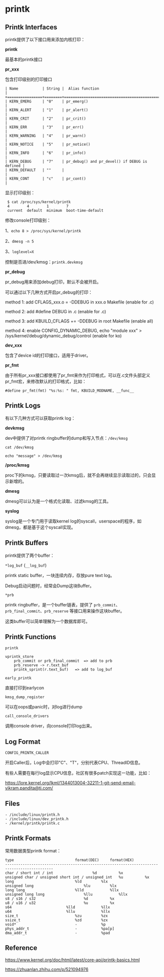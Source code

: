 # printk

## Printk Interfaces

printk提供了以下接口用来添加内核打印：

**printk**

最基本的printk接口

**pr_xxx**

包含打印级别的打印接口

```
| Name           | String |  Alias function                               |
+================+========+===============================================+
| KERN_EMERG     | "0"    | pr_emerg()                                    |
| KERN_ALERT     | "1"    | pr_alert()                                    |
| KERN_CRIT      | "2"    | pr_crit()                                     |
| KERN_ERR       | "3"    | pr_err()                                      |
| KERN_WARNING   | "4"    | pr_warn()                                     |
| KERN_NOTICE    | "5"    | pr_notice()                                   |
| KERN_INFO      | "6"    | pr_info()                                     |
| KERN_DEBUG     | "7"    | pr_debug() and pr_devel() if DEBUG is defined |
| KERN_DEFAULT   | ""     |                                               |
| KERN_CONT      | "c"    | pr_cont()                                     |
```

显示打印级别：

```
 $ cat /proc/sys/kernel/printk
 4        4        1        7
 current  default  minimum  boot-time-default
```

修改console打印级别：

1、`echo 8 > /proc/sys/kernel/printk`

2、`dmesg -n 5`

3、`loglevel=X`

控制是否进/dev/kmsg：`printk.devkmsg`

**pr_debug**

pr_debug用来添加debug打印，默认不会被开启。

可以通过以下几种方式开启pr_debug的打印：

method 1: add CFLAGS_xxx.o = -DDEBUG in xxx.o Makefile (enable for .c)

method 2: add #define DEBUG in .c (enable for .c)

method 3: add KBUILD_CFLAGS += -DDEBUG in root Makefile (enable all)

method 4: enable CONFIG_DYNAMIC_DEBUG, echo "module xxx" > /sys/kernel/debug/dynamic_debug/control (enable for ko)

**dev_xxx**

包含了device id的打印接口，适用于driver。

**pr_fmt**

由于所有pr_xxx接口都使用了pr_fmt来作为打印格式，可以在.c文件头部定义pr_fmt宏，来修改默认的打印格式，比如：

```
#define pr_fmt(fmt) "%s:%s: " fmt, KBUILD_MODNAME, __func__
```

## Printk Logs

有以下几种方式可以获取printk log：

**devkmsg**

dev中提供了对printk ringbuffer的dump和写入节点：`/dev/kmsg`

`cat /dev/kmsg`

`echo "message" > /dev/kmsg`

**/proc/kmsg**

proc下的kmsg，只要读取过一次kmsg后，就不会再继续显示读取过的，只会显示新增的。

**dmesg**

dmesg可以认为是一个格式化读取、过滤kmsg的工具。

**syslog**

syslog是一个专门用于读取kernel log的syscall，userspace的程序，如dmesg，都是基于这个syscall实现。

## Printk Buffers

printk提供了两个buffer：

`*log_buf` (`__log_buf`)

printk static buffer，一块连续内存，存放pure text log。

Debug启动问题时，经常会Dump这块Buffer。

`*prb`

printk ringbuffer，是一个buffer链表，提供了 `prb_commit`、`prb_final_commit`、`prb_reserve` 等接口用来操作这块buffer。

这类buffer可以简单理解为一个数据库即可。

## Printk Functions

`printk`

```
vprintk_store
	prb_commit or prb_final_commit 	=> add to prb
	prb_reserve -> r.text_buf
	printk_sprint(r.text_buf) 	=> add to log_buf
```

`early_printk`

直接打印到earlycon

`kmsg_dump_register`

可以在oops或panic时，对log进行dump

`call_console_drivers`

调用console driver，向console打印log出来。

## Log Format

`CONFIG_PRINTK_CALLER`

开启Caller后，Log中会打印"C"、"T"，分别代表CPU、ThreadID信息。

有些人需要在每行log显示CPU信息，社区有很多patch实现这一功能，比如：

<https://lore.kernel.org/lkml/1344013004-32211-1-git-send-email-vikram.pandita@ti.com/>

## Files

```
- /include/linux/printk.h
- /include/linux/dev_printk.h
- /kernel/printk/printk.c
```

## Printk Formats

常用数据类型printk format：

```
type							format(DEC)		format(HEX)
--------------------------------------------------------------------------------------------
char / short int / int					%d			%x
unsigned char / unsigned short int / unsigned int	%u			%x
long							%ld			%lx
unsigned long						%lu			%lx
long long						%lld			%llx
unsigned long long					%llu			%llx
s8 / s16 / s32						%d			%x
u8 / u16 / u32						%u			%x
s64							%lld			%llx
u64							%llu			%llx
size_t							%zu			%zx
ssize_t							%zd			%zx
void*							-			%p
phys_addr_t						-			%pa[p]
dma_addr_t						-			%pad
```

## Reference

<https://www.kernel.org/doc/html/latest/core-api/printk-basics.html>

<https://zhuanlan.zhihu.com/p/521094976>
